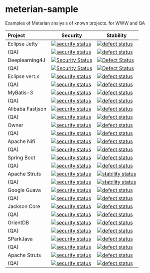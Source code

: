 # meterian-sample
Examples of Meterian analysis of known projects. for WWW and QA

| Project          | Security      | Stability  |
|:---------------- | ------------- | ---------- |
| Eclipse Jetty    | [![security status](https://www.meterian.com/badge/gh/eclipse/jetty.project/security)](https://www.meterian.com/report/gh/eclipse/jetty.project) | [![defect status](https://www.meterian.com/badge/gh/eclipse/jetty.project/stability)](https://www.meterian.com/report/gh/eclipse/jetty.project) |
| (QA)             | [![security status](https://qa.meterian.com/badge/gh/eclipse/jetty.project/security)](https://qa.meterian.com/report/gh/eclipse/jetty.project) | [![defect status](https://qa.meterian.com/badge/gh/eclipse/jetty.project/stability)](https://qa.meterian.com/report/gh/eclipse/jetty.project) |
| Deeplearning4J   | [![Security Status](https://www.meterian.io/badge/gh/deeplearning4j/deeplearning4j/security)](https://www.meterian.io/report/gh/deeplearning4j/deeplearning4j) | [![Defect Status](https://www.meterian.io/badge/gh/deeplearning4j/deeplearning4j/stability)](https://www.meterian.io/report/gh/deeplearning4j/deeplearning4j) |
| (QA)             | [![Security Status](https://qa.meterian.io/badge/gh/deeplearning4j/deeplearning4j/security)](https://qa.meterian.io/report/gh/deeplearning4j/deeplearning4j) | [![Defect Status](https://qa.meterian.io/badge/gh/deeplearning4j/deeplearning4j/stability)](https://qa.meterian.io/report/gh/deeplearning4j/deeplearning4j) |
| Eclipse vert.x   | [![security status](https://www.meterian.io/badge/gh/eclipse/vert.x/security)](https://www.meterian.io/report/gh/eclipse/vert.x) | [![defect status](https://www.meterian.io/badge/gh/eclipse/vert.x/stability)](https://www.meterian.io/report/gh/eclipse/vert.x) |
| (QA)             | [![security status](https://qa.meterian.io/badge/gh/eclipse/vert.x/security)](https://qa.meterian.io/report/gh/eclipse/vert.x) | [![defect status](https://qa.meterian.io/badge/gh/eclipse/vert.x/stability)](https://qa.meterian.io/report/gh/eclipse/vert.x) |
| MyBatis-3        | [![security status](https://www.meterian.io/badge/gh/mybatis/mybatis-3/security?branch=3.3.x)](https://www.meterian.io/report/gh/mybatis/mybatis-3?branch=3.3.x) | [![defect status](https://www.meterian.io/badge/gh/mybatis/mybatis-3/stability?branch=3.3.x)](https://www.meterian.io/report/gh/mybatis/mybatis-3?branch=3.3.x) |
| (QA)             | [![security status](https://qa.meterian.io/badge/gh/mybatis/mybatis-3/security?branch=3.3.x)](https://qa.meterian.io/report/gh/mybatis/mybatis-3?branch=3.3.x) | [![defect status](https://qa.meterian.io/badge/gh/mybatis/mybatis-3/stability?branch=3.3.x)](https://qa.meterian.io/report/gh/mybatis/mybatis-3?branch=3.3.x) |
| Alibaba Fastjson | [![security status](https://qa.meterian.io/badge/gh/alibaba/fastjson/security)](https://qa.meterian.io/report/gh/alibaba/fastjson) | [![defect status](https://qa.meterian.io/badge/gh/alibaba/fastjson/stability)](https://qa.meterian.io/report/gh/alibaba/fastjson) |
| (QA)             | [![security status](https://www.meterian.io/badge/gh/alibaba/fastjson/security)](https://www.meterian.io/report/gh/alibaba/fastjson) | [![defect status](https://www.meterian.io/badge/gh/alibaba/fastjson/stability)](https://www.meterian.io/report/gh/alibaba/fastjson) |
| Owner            | [![security status](https://www.meterian.io/badge/gh/lviggiano/owner/security)](https://www.meterian.io/report/gh/lviggiano/owner) | [![defect status](https://www.meterian.io/badge/gh/lviggiano/owner/stability)](https://www.meterian.io/report/gh/lviggiano/owner) |
| (QA)             | [![security status](https://qa.meterian.io/badge/gh/lviggiano/owner/security)](https://qa.meterian.io/report/gh/lviggiano/owner) | [![defect status](https://qa.meterian.io/badge/gh/lviggiano/owner/stability)](https://qa.meterian.io/report/gh/lviggiano/owner) |
| Apache Nifi      | [![security status](https://www.meterian.io/badge/gh/apache/nifi/security)](https://www.meterian.io/report/gh/apache/nifi) | [![defect status](https://www.meterian.io/badge/gh/apache/nifi/stability)](https://www.meterian.io/report/gh/apache/nifi) |
| (QA)             | [![security status](https://qa.meterian.io/badge/gh/apache/nifi/security)](https://qa.meterian.io/report/gh/apache/nifi) | [![defect status](https://qa.meterian.io/badge/gh/apache/nifi/stability)](https://qa.meterian.io/report/gh/apache/nifi) |
| Spring Boot      | [![security status](https://www.meterian.io/badge/gh/spring-projects/spring-boot/security)](https://www.meterian.io/report/gh/spring-projects/spring-boot) | [![defect status](https://www.meterian.io/badge/gh/spring-projects/spring-boot/stability)](https://www.meterian.io/report/gh/spring-projects/spring-boot) |
| (QA)             | [![security status](https://qa.meterian.io/badge/gh/spring-projects/spring-boot/security)](https://qa.meterian.io/report/gh/spring-projects/spring-boot) | [![defect status](https://qa.meterian.io/badge/gh/spring-projects/spring-boot/stability)](https://qa.meterian.io/report/gh/spring-projects/spring-boot) |
| Apache Struts    | [![security status](https://www.meterian.io/badge/gh/apache/struts/security)](https://www.meterian.io/report/gh/apache/struts) |[![stability status](https://www.meterian.io/badge/gh/apache/struts/stability)](https://www.meterian.io/report/gh/apache/struts)|
| (QA)             | [![security status](https://qa.meterian.io/badge/gh/apache/struts/security)](https://qa.meterian.io/report/gh/apache/struts) |[![stability status](https://qa.meterian.io/badge/gh/apache/struts/stability)](https://qa.meterian.io/report/gh/apache/struts)|
| Google Guava    | [![security status](https://www.meterian.com/badge/gh/google/guava/security)](https://www.meterian.com/report/gh/google/guava) | [![defect status](https://www.meterian.com/badge/gh/google/guava/stability)](https://www.meterian.com/report/gh/google/guava) |
| (QA)             | [![security status](https://qa.meterian.com/badge/gh/google/guava/security)](https://qa.meterian.com/report/gh/google/guava) | [![defect status](https://qa.meterian.com/badge/gh/google/guava/stability)](https://qa.meterian.com/report/gh/google/guava) |
| Jackson Core     | [![security status](https://www.meterian.com/badge/gh/FasterXML/jackson-core/security?branch=jackson-core-2.9.3)](https://www.meterian.com/report/gh/FasterXML/jackson-core?branch=jackson-core-2.9.3) | [![defect status](https://www.meterian.com/badge/gh/FasterXML/jackson-core/stability?branch=jackson-core-2.9.3)](https://www.meterian.com/report/gh/FasterXML/jackson-core?branch=jackson-core-2.9.3) |
| (QA)             | [![security status](https://qa.meterian.com/badge/gh/FasterXML/jackson-core/security?branch=jackson-core-2.9.3)](https://qa.meterian.com/report/gh/FasterXML/jackson-core?branch=jackson-core-2.9.3) | [![defect status](https://qa.meterian.com/badge/gh/FasterXML/jackson-core/stability?branch=jackson-core-2.9.3)](https://qa.meterian.com/report/gh/FasterXML/jackson-core?branch=jackson-core-2.9.3) |
| OrientDB         | [![security status](https://www.meterian.com/badge/gh/orientechnologies/orientdb/security)](https://www.meterian.com/report/gh/orientechnologies/orientdb) | [![defect status](https://www.meterian.com/badge/gh/orientechnologies/orientdb/stability)](https://www.meterian.com/report/gh/orientechnologies/orientdb) |
| (QA)             | [![security status](https://qa.meterian.com/badge/gh/orientechnologies/orientdb/security)](https://qa.meterian.com/report/gh/orientechnologies/orientdb) | [![defect status](https://qa.meterian.com/badge/gh/orientechnologies/orientdb/stability)](https://qa.meterian.com/report/gh/orientechnologies/orientdb) |
| SParkJava | [![security status](https://www.meterian.com/badge/gh/perwendel/spark/security)](https://www.meterian.com/report/gh/perwendel/spark) | [![defect status](https://www.meterian.com/badge/gh/perwendel/spark/stability)](https://www.meterian.com/report/gh/perwendel/spark) |
| (QA)    | [![security status](https://qa.meterian.com/badge/gh/perwendel/spark/security)](https://qa.meterian.com/report/gh/perwendel/spark) | [![defect status](https://qa.meterian.com/badge/gh/perwendel/spark/stability)](https://qa.meterian.com/report/gh/perwendel/spark) |
| Apache Struts | [![security status](https://www.meterian.com/badge/gh/apache/struts/security)](https://www.meterian.com/report/gh/apache/struts) | [![defect status](https://www.meterian.com/badge/gh/apache/struts/stability)](https://www.meterian.com/report/gh/apache/struts) |
| (QA)    | [![security status](https://qa.meterian.com/badge/gh/apache/struts/security)](https://qa.meterian.com/report/gh/apache/struts) | [![defect status](https://qa.meterian.com/badge/gh/apache/struts/stability)](https://qa.meterian.com/report/gh/apache/struts) |



